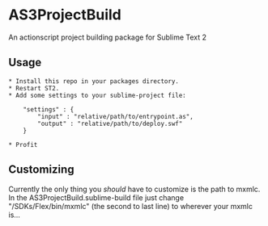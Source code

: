 AS3ProjectBuild
===============

An actionscript project building package for Sublime Text 2

Usage
-----
	* Install this repo in your packages directory. 
	* Restart ST2. 
	* Add some settings to your sublime-project file:

		"settings" : {
			"input" : "relative/path/to/entrypoint.as",
			"output" : "relative/path/to/deploy.swf"
		}

	* Profit

Customizing
-----------
Currently the only thing you *should* have to customize is the path to mxmlc. In the AS3ProjectBuild.sublime-build file just change "/SDKs/Flex/bin/mxmlc" (the second to last line) to wherever your mxmlc is...